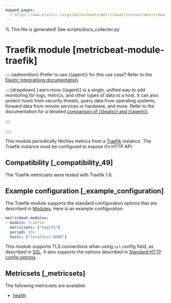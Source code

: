 ```yaml
---
mapped_pages:
  - https://www.elastic.co/guide/en/beats/metricbeat/current/metricbeat-module-traefik.html
---
```


% This file is generated! See scripts/docs_collector.py

# Traefik module [metricbeat-module-traefik]

:::::{admonition} Prefer to use {{agent}} for this use case?
Refer to the [Elastic Integrations documentation](integration-docs://reference/traefik/index.md).

::::{dropdown} Learn more
{{agent}} is a single, unified way to add monitoring for logs, metrics, and other types of data to a host. It can also protect hosts from security threats, query data from operating systems, forward data from remote services or hardware, and more. Refer to the documentation for a detailed [comparison of {{beats}} and {{agent}}](docs-content://reference/fleet/index.md).

::::


:::::


This module periodically fetches metrics from a [Traefik](https://traefik.io/) instance. The Traefik instance must be configured to expose it’s HTTP API.


## Compatibility [_compatibility_49]

The Traefik metricsets were tested with Traefik 1.6.


## Example configuration [_example_configuration]

The Traefik module supports the standard configuration options that are described in [Modules](/reference/metricbeat/configuration-metricbeat.md). Here is an example configuration:

```yaml
metricbeat.modules:
- module: traefik
  metricsets: ["health"]
  period: 10s
  hosts: ["localhost:8080"]
```

This module supports TLS connections when using `ssl` config field, as described in [SSL](/reference/metricbeat/configuration-ssl.md). It also supports the options described in [Standard HTTP config options](/reference/metricbeat/configuration-metricbeat.md#module-http-config-options).


## Metricsets [_metricsets]

The following metricsets are available:

* [health](/reference/metricbeat/metricbeat-metricset-traefik-health.md)
